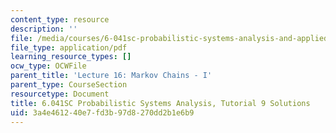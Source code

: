 ```yaml
---
content_type: resource
description: ''
file: /media/courses/6-041sc-probabilistic-systems-analysis-and-applied-probability-fall-2013/3a4e461240e7fd3b97d8270dd2b1e6b9_MIT6_041SCF13_tut09_sol.pdf
file_type: application/pdf
learning_resource_types: []
ocw_type: OCWFile
parent_title: 'Lecture 16: Markov Chains - I'
parent_type: CourseSection
resourcetype: Document
title: 6.041SC Probabilistic Systems Analysis, Tutorial 9 Solutions
uid: 3a4e4612-40e7-fd3b-97d8-270dd2b1e6b9
---
```

